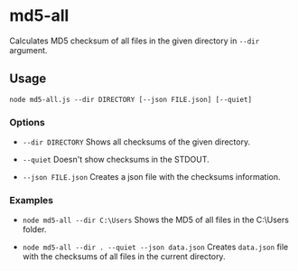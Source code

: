 # md5-all

Calculates MD5 checksum of all files in the given directory in `--dir` argument.

## Usage

    node md5-all.js --dir DIRECTORY [--json FILE.json] [--quiet]

### Options

* `--dir DIRECTORY`
  Shows all checksums of the given directory.

* `--quiet`
  Doesn't show checksums in the STDOUT.

* `--json FILE.json`
  Creates a json file with the checksums information.
  
### Examples

* `node md5-all --dir C:\Users`
  Shows the MD5 of all files in the C:\Users folder.

* `node md5-all --dir . --quiet --json data.json`
  Creates `data.json` file with the checksums of all files
  in the current directory.
